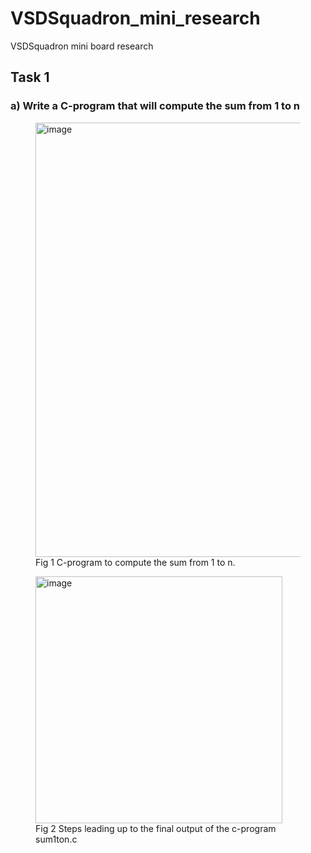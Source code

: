 # VSDSquadron_mini_research
VSDSquadron mini board research 
## Task 1 
### a) Write a C-program that will compute the sum from 1 to n
<figure>
<img width="695" alt="image" src="https://github.com/SubhroRoy/VSDSquadron_mini_research/assets/169291565/295d88ca-a29c-4ce1-aae8-453f4cb38eb0"><br>
<figurecaption>
Fig 1 C-program to compute the sum from 1 to n.<br>  
</figurecaption>
</figure>
<figure>
<img width="395" alt="image" src="https://github.com/SubhroRoy/VSDSquadron_mini_research/assets/169291565/27812b68-d6b6-461c-817a-83d287993151"><br>
<figurecaption>Fig 2 Steps leading up to the final output of the c-program sum1ton.c</figurecaption>
</figure>
